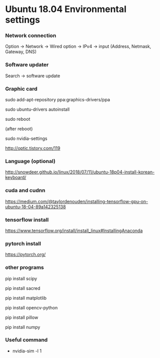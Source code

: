 # Ubuntu 18.04 Environmental settings

### Network connection

Option -> Network -> Wired option -> IPv4 -> input (Address, Netmask, Gateway, DNS)

### Software updater

Search -> software update

### Graphic card

sudo add-apt-repository ppa:graphics-drivers/ppa

sudo ubuntu-drivers autoinstall

sudo reboot

(after reboot)

sudo nvidia-settings

http://optic.tistory.com/119

### Language (optional)

http://snowdeer.github.io/linux/2018/07/11/ubuntu-18p04-install-korean-keyboard/

### cuda and cudnn

https://medium.com/@taylordenouden/installing-tensorflow-gpu-on-ubuntu-18-04-89a142325138

### tensorflow install

https://www.tensorflow.org/install/install_linux#InstallingAnaconda

### pytorch install

https://pytorch.org/

### other programs

pip install scipy

pip install sacred

pip install matplotlib

pip install opencv-python

pip install pillow

pip install numpy

### Useful command

- nvidia-sim -l 1


